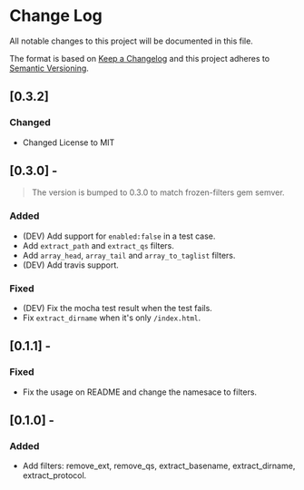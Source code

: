# Change Log
All notable changes to this project will be documented in this file.

The format is based on [Keep a Changelog](http://keepachangelog.com/en/1.0.0/)
and this project adheres to [Semantic Versioning](http://semver.org/spec/v2.0.0.html).

## [0.3.2]
### Changed
- Changed License to MIT

## [0.3.0] -
> The version is bumped to 0.3.0 to match frozen-filters gem semver.
### Added
- (DEV) Add support for `enabled:false` in a test case.
- Add `extract_path` and `extract_qs` filters.
- Add `array_head`, `array_tail` and `array_to_taglist` filters.
- (DEV) Add travis support.

### Fixed
- (DEV) Fix the mocha test result when the test fails.
- Fix `extract_dirname` when it's only `/index.html`.


## [0.1.1] -
### Fixed
- Fix the usage on README and change the namesace to filters.


## [0.1.0] -
### Added
- Add filters: remove_ext, remove_qs, extract_basename, extract_dirname, extract_protocol.
